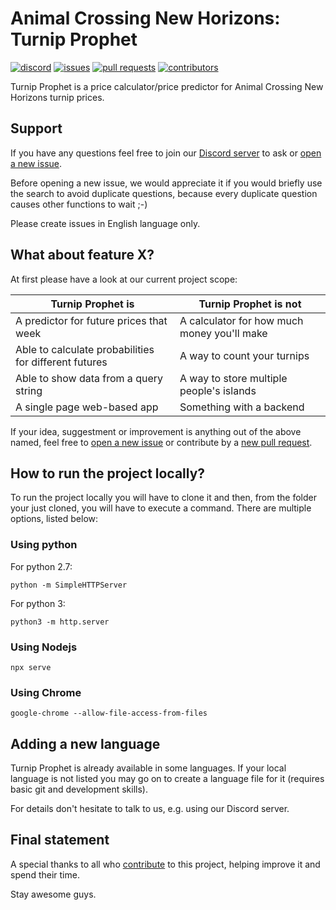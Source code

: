 # Animal Crossing New Horizons: Turnip Prophet
[![discord](https://img.shields.io/badge/discord-join-7289DA.svg?logo=discord&longCache=true&style=for-the-badge)](https://discord.gg/bRh74X8)
[![issues](https://img.shields.io/github/issues/mikebryant/ac-nh-turnip-prices?style=for-the-badge)](https://github.com/mikebryant/ac-nh-turnip-prices/issues)
[![pull requests](https://img.shields.io/github/issues-pr/mikebryant/ac-nh-turnip-prices?style=for-the-badge)](https://github.com/mikebryant/ac-nh-turnip-prices/pulls)
[![contributors](https://img.shields.io/github/contributors/mikebryant/ac-nh-turnip-prices?style=for-the-badge)](https://github.com/mikebryant/ac-nh-turnip-prices/graphs/contributors)
	
Turnip Prophet is a price calculator/price predictor for Animal Crossing New Horizons turnip prices.

## Support

If you have any questions feel free to join our [Discord server](https://discord.gg/bRh74X8) to ask or [open a new issue](https://github.com/mikebryant/ac-nh-turnip-prices/issues).

Before opening a new issue, we would appreciate it if you would briefly use the search to avoid duplicate questions, because every duplicate question causes other functions to wait ;-)

Please create issues in English language only.

## What about feature X?

At first please have a look at our current project scope:

| Turnip Prophet is | Turnip Prophet is not |
|----|----|
| A predictor for future prices that week | A calculator for how much money you'll make |
| Able to calculate probabilities for different futures | A way to count your turnips |
| Able to show data from a query string | A way to store multiple people's islands |
| A single page web-based app | Something with a backend |

If your idea, suggestment or improvement is anything out of the above named, feel free to [open a new issue](https://github.com/mikebryant/ac-nh-turnip-prices/issues) or contribute by a [new pull request](https://github.com/mikebryant/ac-nh-turnip-prices/pulls).

## How to run the project locally?

To run the project locally you will have to clone it and then, from the folder your just cloned, you will have to execute a command. There are multiple options, listed below:

### Using python

For python 2.7: 

```python -m SimpleHTTPServer```

For python 3:

```python3 -m http.server```

### Using Nodejs

```npx serve```

### Using Chrome

```google-chrome --allow-file-access-from-files```


## Adding a new language

Turnip Prophet is already available in some languages. If your local language is not listed you may go on to create a language file for it (requires basic git and development skills).

For details don't hesitate to talk to us, e.g. using our Discord server.

## Final statement

A special thanks to all who [contribute](https://github.com/mikebryant/ac-nh-turnip-prices/graphs/contributors) to this project, helping improve it and spend their time.

Stay awesome guys.
